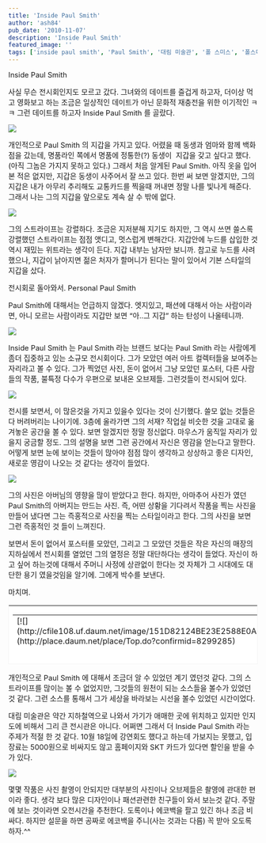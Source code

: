 ```yaml
---
title: 'Inside Paul Smith'
author: 'ash84'
pub_date: '2010-11-07'
description: 'Inside Paul Smith'
featured_image: ''
tags: ['inside paul smith', 'Paul Smith', '대림 미술관', '폴 스미스', '폴스미스']
---
```



<span style="letter-spacing: 0px; font-size: 11pt; ">Inside Paul Smith</span>

<span style="font-size: 11pt; ">  
</span>

<span style="font-size: 11pt; ">  
</span>

<span style="font-size: 11pt; ">  
</span>

<span style="font-size: 11pt; ">  
</span>

<span style="font-size: 11pt; ">  
</span>

<span style="font-size: 11pt; ">  
</span>

<span style="font-size: 11pt; ">  
</span>

<span style="letter-spacing: 0px; font-size: 11pt; ">사실 무슨 전시회인지도 모르고 갔다. 그녀와의 데이트를 즐겁게 하고자, 더이상 먹고 영화보고 하는 조금은 일상적인 데이트가 아닌 문화적 재충전을 위한 이기적인 ㅋㅋ 그런 데이트를 하고자 Inside Paul Smith 를 골랐다. </span>

<span style="font-size: 11pt; ">  
</span>

<span style="font-size: 11pt; ">  
</span>

<span style="font-size: 11pt; ">  
</span>

![](http://ash84.net/wp-content/uploads/1/cfile8.uf.1617DC0C4CD5EC9F3901E9.jpg)

<span style="font-size: 11pt; ">  
</span>

<span style="font-size: 11pt; ">  
</span>

<span style="font-size: 11pt; ">  
</span>

<span style="font-size: 11pt; ">  
</span>

<span style="font-size: 11pt; ">  
</span>

<span style="font-size: 11pt; ">  
</span>

<span style="letter-spacing: 0px; font-size: 11pt; ">개인적으로 Paul Smith 의 지갑을 가지고 있다. 어렸을 때 동생과 엄마와 함께 백화점을 갔는데, 명품라인 쪽에서 명품에 정통한(?) 동생이  지갑을 갖고 싶다고 했다. (아직 그놈은 가지지 못하고 있다.) 그래서 처음 알게된 Paul Smith. 아직 옷을 입어 본 적은 없지만, 지갑은 동생이 사주어서 잘 쓰고 있다. 한번 써 보면 알겠지만, 그의 지갑은 내가 아무리 추리해도 교통카드를 찍을때 꺼내면 정말 나를 빛나게 해준다. 그래서 나는 그의 지갑을 앞으로도 계속 살 수 밖에 없다. </span>

<span style="font-size: 11pt; ">  
</span>

<span style="font-size: 11pt; ">  
</span>

<span style="font-size: 11pt; ">  
</span>

![](http://ash84.net/wp-content/uploads/1/cfile1.uf.1123D50E4CD5ECB0875992.gif)

<span style="font-size: 11pt; ">  
</span>

<span style="font-size: 11pt; ">  
</span>

<span style="font-size: 11pt; ">  
</span>

<span style="font-size: 11pt; ">  
</span>

<span style="font-size: 11pt; ">  
</span>

<span style="font-size: 11pt; ">  
</span>

<span style="letter-spacing: 0px; font-size: 11pt; ">그의 스트라이프는 강렬하다. 조금은 지저분해 지기도 하지만, 그 역시 쓰면 쓸스록 강렬했던 스트라이프는 점점 앳디고, 멋스럽게 변해간다. 지갑안에 누드를 삽입한 것 역시 재밌는 위트라는 생각이 든다. 지갑 내부는 남자만 보니까. 참고로 누드를 사려 했으나, 지갑이 낡아지면 젊은 처자가 할머니가 된다는 말이 있어서 기본 스타일의 지갑을 샀다. </span>

<span style="font-size: 11pt; ">  
</span>

<span style="letter-spacing: 0.0px">  
<span style="font-size: 11pt; ">  
</span></span>

<span style="font-size: 11pt; ">  
</span>

<span style="letter-spacing: 0.0px">  
<span style="font-size: 11pt; ">  
</span></span>

<span style="font-size: 11pt; ">  
</span>

<div style="line-height: 2; "><span style="font-size: 11pt; ">  
</span></div><span style="font-size: 11pt; ">  
</span>

<span style="font-size: 11pt; ">  
</span>

<span style="font-size: 11pt; ">  
</span>

<div style="line-height: 2; "><span style="font-size: 11pt; ">  
</span></div><span style="font-size: 11pt; ">  
</span>

<span style="letter-spacing: 0px; font-size: 11pt; ">전시회로 돌아와서. Personal Paul Smith</span>

<span style="font-size: 11pt; ">  
</span>

<div style="line-height: 2; "><span style="font-size: 11pt; ">  
</span></div><span style="font-size: 11pt; ">  
</span>

<span style="font-size: 11pt; ">  
</span>

<span style="font-size: 11pt; ">  
</span>

<span style="letter-spacing: 0px; font-size: 11pt; ">Paul Smith에 대해서는 언급하지 않겠다. 엣지있고, 패션에 대해서 아는 사람이라면, 아니 모르는 사람이라도 지갑만 보면 “아..그 지갑” 하는 탄성이 나올테니까. </span>

<span style="font-size: 11pt; ">  
</span>

<span style="letter-spacing: 0.0px">  
<span style="font-size: 11pt; ">  
</span></span>

<span style="font-size: 11pt; ">  
</span>

<span style="letter-spacing: 0.0px">  
<span style="font-size: 11pt; ">  
</span></span>

<span style="font-size: 11pt; ">  
</span>

<span style="letter-spacing: 0.0px"></span>

![](http://ash84.net/wp-content/uploads/1/cfile29.uf.1949D10F4CD5ECC4947F17.jpg)

<span style="font-size: 11pt; ">  
</span>

<span style="font-size: 11pt; ">  
</span>

<span style="font-size: 11pt; ">  
</span>

<span style="font-size: 11pt; ">  
</span>

<span style="font-size: 11pt; ">  
</span>

<span style="font-size: 11pt; ">  
</span>

<span style="font-size: 11pt; ">  
</span>

<span style="font-size: 11pt; ">  
</span>

<span style="letter-spacing: 0px; font-size: 11pt; ">Inside Paul Smith 는 Paul Smith 라는 브랜드 보다는 Paul Smith 라는 사람에게 좀더 집중하고 있는 소규모 전시회이다. 그가 모았던 여러 아트 컬렉터들을 보여주는 자리라고 볼 수 있다. 그가 찍었던 사진, 돈이 없어서 그냥 모았던 포스터, 다른 사람들의 작품, 불특정 다수가 우편으로 보내온 오브제들. 그런것들이 전시되어 있다. </span>

<span style="font-size: 11pt; ">  
</span>

<span style="letter-spacing: 0.0px">  
<span style="font-size: 11pt; ">  
</span></span>

<span style="font-size: 11pt; ">  
</span>

<span style="letter-spacing: 0.0px"></span>

![](http://ash84.net/wp-content/uploads/1/cfile29.uf.124AC00F4CD5ED425184B8.jpg)

<span style="font-size: 11pt; ">  
</span>

<span style="font-size: 11pt; ">  
</span>

<div style="line-height: 2; "><span style="font-size: 11pt; ">  
</span></div><span style="font-size: 11pt; ">  
</span>

<span style="font-size: 11pt; ">  
</span>

<span style="font-size: 11pt; ">  
</span>

<div style="line-height: 2; "><span style="font-size: 11pt; ">  
</span></div><span style="font-size: 11pt; ">  
</span>

<span style="letter-spacing: 0px; font-size: 11pt; ">전시를 보면서, 이 많은것을 가지고 있을수 있다는 것이 신기했다. 쓸모 없는 것들은 다 버려버리는 나이기에. 3층에 올라가면 그의 서재? 작업실 비슷한 것을 고대로 옮겨놓은 공간을 볼 수 있다. 보면 알겠지만 정말 정신없다. 마우스가 움직일 자리가 있을지 궁금할 정도. 그의 설명을 보면 그런 공간에서 자신은 영감을 얻는다고 말한다. 어떻게 보면 눈에 보이는 것들이 많아야 점점 많이 생각하고 상상하고 좋은 디자인, 새로운 영감이 나오는 것 같다는 생각이 들었다. </span>

<span style="font-size: 11pt; ">  
</span>

<div style="line-height: 2; "><span style="font-size: 11pt; ">  
</span></div><span style="font-size: 11pt; ">  
</span>

<span style="font-size: 11pt; ">  
</span>

<span style="font-size: 11pt; ">  
</span>

![](http://ash84.net/wp-content/uploads/1/cfile23.uf.16510F0D4CD5ED55376C6C.jpg)

<span style="font-size: 11pt; ">  
</span>

<span style="font-size: 11pt; ">  
</span>

<span style="font-size: 11pt; ">  
</span>

<span style="font-size: 11pt; ">  
</span>

<div style="line-height: 2; "><span style="font-size: 11pt; ">  
</span></div><span style="font-size: 11pt; ">  
</span>

<span style="letter-spacing: 0px; font-size: 11pt; ">그의 사진은 아버님의 영향을 많이 받았다고 한다. 하지만, 아마추어 사진가 였던 Paul Smith의 아버지는 만드는 사진. 즉, 어떤 상황을 기다려서 작품을 찍는 사진을 만들어 냈다면 그는 즉홍적으로 사진을 찍는 스타일이라고 한다. 그의 사진을 보면 그런 즉홍적인 것 들이 느껴진다.</span>

<span style="font-size: 11pt; ">  
</span>

<div style="line-height: 2; "><span style="font-size: 11pt; ">  
</span></div><span style="font-size: 11pt; ">  
</span>

<span style="font-size: 11pt; ">  
</span>

<span style="font-size: 11pt; ">  
</span>

<div style="line-height: 2; "><span style="font-size: 11pt; ">  
</span></div><span style="font-size: 11pt; ">  
</span>

<span style="letter-spacing: 0px; font-size: 11pt; ">보면서 돈이 없어서 포스터를 모았던, 그리고 그 모았던 것들은 작은 자신의 매장의 지하실에서 전시회를 열었던 그의 열정은 정말 대단하다는 생각이 들었다. 자신이 하고 싶어 하는것에 대해서 주머니 사정에 상관없이 한다는 것 자체가 그 시대에도 대단한 용기 였을것임을 알기에. 그에게 박수를 보낸다. </span>

<span style="font-size: 11pt; ">  
</span>

<div style="line-height: 2; "><span style="font-size: 11pt; ">  
</span></div><span style="font-size: 11pt; ">  
</span>

<span style="font-size: 11pt; ">  
</span>

<span style="font-size: 11pt; ">  
</span>

<span style="font-size: 11pt; ">  
</span>

<span style="font-size: 11pt; ">  
</span>

<span style="font-size: 11pt; ">마치며. </span>

<span style="font-size: 11pt; ">  
</span>

<span style="font-size: 11pt; ">  
</span>

<span style="font-size: 11pt; ">  
</span>

<table border="0" category="문화시설_simple" cellpadding="12" cellspacing="0" height="120" key="8299285" openpost="false" style="border:1px #F3F3F3 solid; background-color:#ffffff; line-height:16px !important;" width="374"><tbody><tr><td><span style="font-size: 11pt; "></span>  
<table border="0" cellpadding="0" cellspacing="0" width="350"><tbody><tr><td valign="top" width="80">[![](http://cfile108.uf.daum.net/image/151D82124BE23E2588E0A7)](http://place.daum.net/place/Top.do?confirmid=8299285)</td><td width="12"></td><td valign="top" width="278"><span style="font-size: 11pt; "></span>  
<table border="0" cellpadding="0" cellspacing="0" width="100%"><tbody><tr><th align="left" class=" tx_table_selected_cell" colspan="2" height="18" valign="top"><span style="font-size: 11pt; "></span><font style="font-size:12px; font-weight:bold; color:#333333; font-family:굴림,gulim,sans-serif;">[**<span style="font-size: 9pt; ">대림미술관</span>**](http://place.daum.net/place/Top.do?confirmid=8299285)</font><span style="font-size: 11pt; "></span></th></tr><tr><td align="left" class=" tx_table_selected_cell" height="18" valign="top" width="40"><span style="font-size: 11pt; "></span><font style="font-size:12px; color:#999999; font-family:굴림,gulim,sans-serif; line-height:1.4;"><span style="font-size: 9pt; ">주소</span></font><span style="font-size: 11pt; "></span></td><td align="left" class=" tx_table_selected_cell" height="18" valign="top"><span style="font-size: 11pt; "></span><span style="display:block; float:left; height:14px; overflow:hidden; text-overflow:ellipsis;"><font style="font-size:12px; color:#333333; font-family:굴림,gulim,sans-serif; line-height:1.4;"><span style="font-size: 9pt; ">서울 종로구 통의동 35-1</span></font></span><span style="font-size: 11pt; "></span></td></tr><tr><td align="left" class=" tx_table_selected_cell" height="36" style="height: 36px; " valign="top" width="40"><span style="font-size: 11pt; "></span><font style="font-size:12px; color:#999999; font-family:굴림,gulim,sans-serif; line-height:1.4;"><span style="font-size: 9pt; ">설명</span></font><span style="font-size: 11pt; "></span></td><td align="left" class=" tx_table_selected_cell" height="36" style="height: 36px; " valign="top"><span style="font-size: 11pt; "></span><span style="display:block; float:left; height:34px; overflow:hidden; text-overflow:ellipsis;"><font style="font-size:12px; color:#333333; font-family:굴림,gulim,sans-serif; line-height:1.4;">**<span style="font-size: 9pt; ">대림미술관</span>**</font></span><span style="font-size: 11pt; "></span></td></tr><tr><td align="left" class=" tx_table_selected_cell" colspan="2" valign="top"><span style="font-size: 11pt; "></span>[<span style="font-size: 9pt; ">상세보기</span>](http://place.daum.net/place/Top.do?confirmid=8299285)<span style="font-size: 11pt; "></span></td></tr></tbody></table><span style="font-size: 11pt; ">  
</span>

</td></tr></tbody></table><span style="font-size: 11pt; ">  
</span>

</td></tr></tbody></table><span style="font-size: 11pt; ">  
</span>  
<span style="font-size: 11pt; ">  
</span>

<span style="font-size: 11pt; ">  
</span>

<span style="font-size: 11pt; ">  
</span>

<span style="font-size: 11pt; ">개인적으로 Paul Smith 에 대해서 조금더 알 수 있었던 계기 였던것 같다. 그의 스트라이프를 많이는 볼 수 없었지만, 그것들의 원천이 되는 소스들을 볼수가 있었던 것 같다. 그런 소스를 통해서 그가 세상을 바라보는 시선을 볼수 있었던 시간이었다. </span>

<span style="font-size: 11pt; ">  
</span>

<span style="font-size: 11pt; ">  
</span>

<div style="line-height: 2; "><span style="font-size: 11pt; ">  
</span></div><span style="font-size: 11pt; ">  
</span>

<span style="letter-spacing: 0px; font-size: 11pt; ">대림 미술관은 약간 지하철역으로 나와서 가기가 애매한 곳에 위치하고 있지만 인지도에 비해서 그리 큰 전시관은 아니다. 어쩌면 그래서 더 Inside Paul Smith 라는 주제가 적절 한 것 같다. 10월 18일에 강연회도 했다고 하는데 가보지는 못했고, 입장료는 5000원으로 비싸지도 않고 홈페이지와 SKT 카드가 있다면 할인을 받을 수가 있다. </span>

<span style="font-size: 11pt; ">  
</span>

<span style="letter-spacing: 0.0px">  
<span style="font-size: 11pt; ">  
</span></span>

<span style="font-size: 11pt; ">  
</span>

<span style="letter-spacing: 0.0px"></span>

![](http://ash84.net/wp-content/uploads/1/cfile23.uf.1618FF0E4CD5F62B075A60.jpg)

<span style="font-size: 11pt; ">  
</span>

<span style="font-size: 11pt; ">  
</span>

<div style="line-height: 2; "><span style="font-size: 11pt; ">  
</span></div><span style="font-size: 11pt; ">  
</span>

<span style="font-size: 11pt; ">  
</span>

<span style="font-size: 11pt; ">  
</span>

<div style="line-height: 2; "><span style="font-size: 11pt; ">  
</span></div><span style="font-size: 11pt; ">  
</span>

<span style="letter-spacing: 0px; font-size: 11pt; ">몇몇 작품은 사진 촬영이 안되지만 대부분의 사진이나 오브제들은 촬영에 관대한 편이라 좋다. 생각 보다 많은 디자인이나 패션관련한 친구들이 와서 보는것 같다. 주말에 보는 것이라면 오전시간을 추천한다. 도록이나 에코백을 팔고 있긴 하나 조금 비싸다. 하지만 설문을 하면 공짜로 에코백을 주니(사는 것과는 다름) 꼭 받아 오도록 하자.^^ </span>

<span style="font-size: 11pt; ">  
</span>



